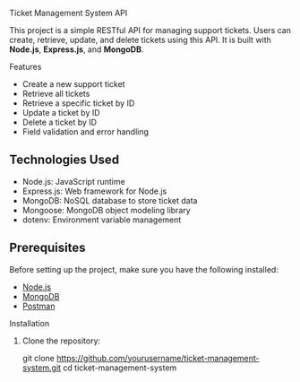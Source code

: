 Ticket Management System API

This project is a simple RESTful API for managing support tickets. Users can create, retrieve, update, and delete tickets using this API. It is built with **Node.js**, **Express.js**, and **MongoDB**.

 Features
- Create a new support ticket
- Retrieve all tickets
- Retrieve a specific ticket by ID
- Update a ticket by ID
- Delete a ticket by ID
- Field validation and error handling

## Technologies Used
- Node.js: JavaScript runtime
- Express.js: Web framework for Node.js
- MongoDB: NoSQL database to store ticket data
- Mongoose: MongoDB object modeling library
- dotenv: Environment variable management

## Prerequisites

Before setting up the project, make sure you have the following installed:
- [Node.js](https://nodejs.org/) 
- [MongoDB](https://www.mongodb.com/)
- [Postman](https://www.postman.com/) 

 Installation

1. Clone the repository:

   git clone https://github.com/yourusername/ticket-management-system.git
   cd ticket-management-system

